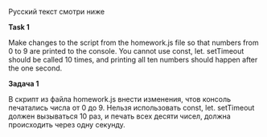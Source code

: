 Русский текст смотри ниже

**Task 1**

Make changes to the script from the homework.js file so that numbers from 0 to 9 are printed to the console. You cannot use const, let. setTimeout should be called 10 times, and printing all ten numbers should happen after the one second.

**Задача 1**

В скрипт из файла homework.js внести изменения, чтов консоль печатались числа от 0 до 9. Нельзя использовать const, let. setTimeout должен вызываться 10 раз, и печать всех десяти чисел, должна происходить через одну секунду.
